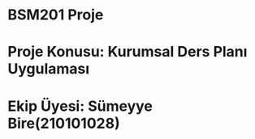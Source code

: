 # BSM201 Proje
# Proje Konusu: Kurumsal Ders Planı Uygulaması
# Ekip Üyesi: Sümeyye Bire(210101028)
